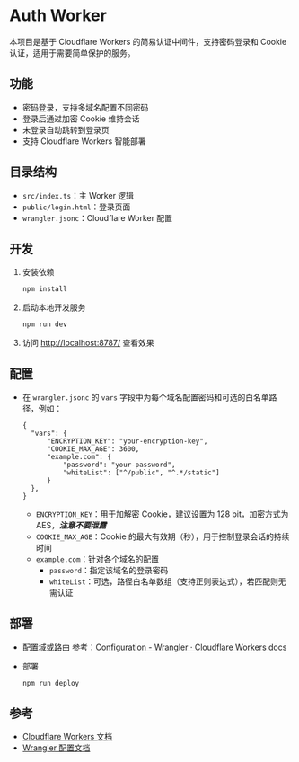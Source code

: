 # Auth Worker

本项目是基于 Cloudflare Workers 的简易认证中间件，支持密码登录和 Cookie 认证，适用于需要简单保护的服务。

## 功能

- 密码登录，支持多域名配置不同密码
- 登录后通过加密 Cookie 维持会话
- 未登录自动跳转到登录页
- 支持 Cloudflare Workers 智能部署

## 目录结构

- `src/index.ts`：主 Worker 逻辑
- `public/login.html`：登录页面
- `wrangler.jsonc`：Cloudflare Worker 配置

## 开发

1. 安装依赖
   ```bash
   npm install
   ```
2. 启动本地开发服务
   ```bash
   npm run dev
   ```
3. 访问 [http://localhost:8787/](http://localhost:8787/) 查看效果

## 配置

- 在 `wrangler.jsonc` 的 `vars` 字段中为每个域名配置密码和可选的白名单路径，例如：
  ```jsonc
  {
  	"vars": {
  		"ENCRYPTION_KEY": "your-encryption-key",
  		"COOKIE_MAX_AGE": 3600,
  		"example.com": {
  			"password": "your-password",
  			"whiteList": ["^/public", "^.*/static"]
  		}
  	},
  }
  ```
  - `ENCRYPTION_KEY`：用于加解密 Cookie，建议设置为 128 bit，加密方式为 AES，**_注意不要泄露_**
  - `COOKIE_MAX_AGE`：Cookie 的最大有效期（秒），用于控制登录会话的持续时间
  - `example.com`：针对各个域名的配置
    - `password`：指定该域名的登录密码
    - `whiteList`：可选，路径白名单数组（支持正则表达式），若匹配则无需认证

## 部署

- 配置域或路由
  参考：[Configuration - Wrangler · Cloudflare Workers docs](https://developers.cloudflare.com/workers/wrangler/configuration/#routes)

- 部署
  ```bash
  npm run deploy
  ```

## 参考

- [Cloudflare Workers 文档](https://developers.cloudflare.com/workers/)
- [Wrangler 配置文档](https://developers.cloudflare.com/workers/wrangler/configuration/)
